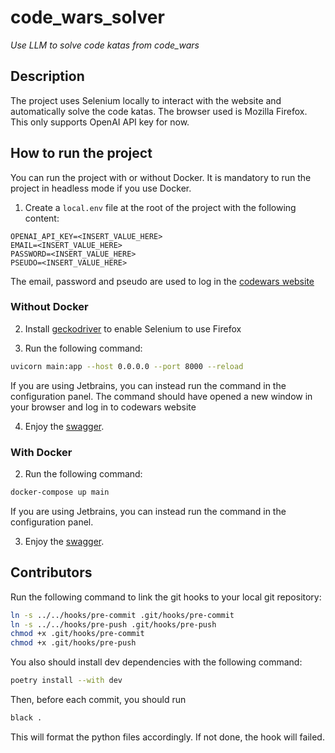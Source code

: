 code_wars_solver
===========================

_Use LLM to solve code katas from code\_wars_

## Description
The project uses Selenium locally to interact with the website and automatically solve the code katas. The browser used is Mozilla Firefox.
This only supports OpenAI API key for now.

## How to run the project

You can run the project with or without Docker.
It is mandatory to run the project in headless mode if you use Docker.
1. Create a `local.env` file at the root of the project with the following content:
```
OPENAI_API_KEY=<INSERT_VALUE_HERE>
EMAIL=<INSERT_VALUE_HERE>
PASSWORD=<INSERT_VALUE_HERE>
PSEUDO=<INSERT_VALUE_HERE>
```
The email, password and pseudo are used to log in the [codewars website](https://www.codewars.com/)


### Without Docker
2. Install [geckodriver](https://github.com/mozilla/geckodriver/releases) to enable Selenium to use Firefox

3. Run the following command:
```bash
uvicorn main:app --host 0.0.0.0 --port 8000 --reload
```
If you are using Jetbrains, you can instead run the command in the configuration panel.
The command should have opened a new window in your browser and log in to codewars website

4. Enjoy the [swagger](http://localhost:8000/docs).

### With Docker
2. Run the following command:
```bash
docker-compose up main
```
If you are using Jetbrains, you can instead run the command in the configuration panel.

3. Enjoy the [swagger](http://localhost:8000/docs).

## Contributors
Run the following command to link the git hooks to your local git repository:
```bash
ln -s ../../hooks/pre-commit .git/hooks/pre-commit
ln -s ../../hooks/pre-push .git/hooks/pre-push
chmod +x .git/hooks/pre-commit
chmod +x .git/hooks/pre-push
```
You also should install dev dependencies with the following command:
```bash
poetry install --with dev
```
Then, before each commit, you should run 
```bash
black .
```
This will format the python files accordingly. If not done, the hook will failed.
